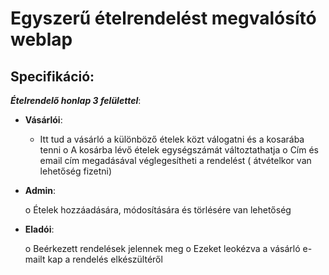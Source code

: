 # Egyszerű ételrendelést megvalósító weblap

## Specifikáció:



**_Ételrendelő honlap 3 felülettel_**:



  - __Vásárlói__:
  
      - Itt tud a vásárló a különböző ételek közt válogatni és a kosarába tenni
     o	A kosárba lévő ételek egységszámát változtathatja
     o	Cím és email cím megadásával véglegesítheti a rendelést ( átvételkor van lehetőség fizetni)
  
  - __Admin__:
  
     o Ételek hozzáadására, módosítására és törlésére van lehetőség 
    
 - __Eladói__:
  
     o Beérkezett rendelések jelennek meg
     o Ezeket leokézva a vásárló e-mailt kap a rendelés elkészültéről
